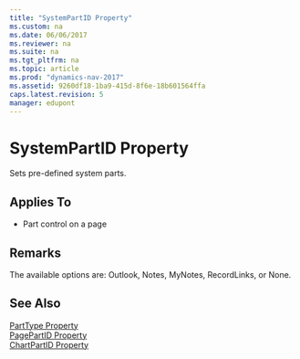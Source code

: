 ```yaml
---
title: "SystemPartID Property"
ms.custom: na
ms.date: 06/06/2017
ms.reviewer: na
ms.suite: na
ms.tgt_pltfrm: na
ms.topic: article
ms.prod: "dynamics-nav-2017"
ms.assetid: 9260df18-1ba9-415d-8f6e-18b601564ffa
caps.latest.revision: 5
manager: edupont
---
```

# SystemPartID Property
Sets pre-defined system parts.  
  
## Applies To  
  
-   Part control on a page  
  
## Remarks  
 The available options are: Outlook, Notes, MyNotes, RecordLinks, or None.  
  
## See Also  
 [PartType Property](PartType-Property.md)   
 [PagePartID Property](PagePartID-Property.md)   
 [ChartPartID Property](ChartPartID-Property.md)